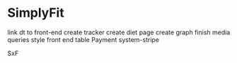 
# SimplyFit



link dt to front-end
create tracker
create diet page
create graph
finish media queries 
style front end table
Payment system-stripe


SxF
